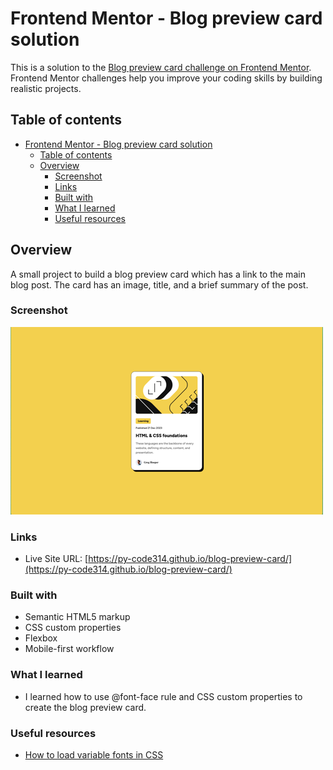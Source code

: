 # Frontend Mentor - Blog preview card solution

This is a solution to the [Blog preview card challenge on Frontend Mentor](https://www.frontendmentor.io/challenges/blog-preview-card-ckPaj01IcS). Frontend Mentor challenges help you improve your coding skills by building realistic projects. 


## Table of contents
- [Frontend Mentor - Blog preview card solution](#frontend-mentor---blog-preview-card-solution)
  - [Table of contents](#table-of-contents)
  - [Overview](#overview)
    - [Screenshot](#screenshot)
    - [Links](#links)
    - [Built with](#built-with)
    - [What I learned](#what-i-learned)
    - [Useful resources](#useful-resources)


## Overview
A small project to build a blog preview card which has a link to the main blog post. The card has an image, title, and a brief summary of the post.


### Screenshot
![](./assets/images/blog-preview-card.png)


### Links
- Live Site URL: [https://py-code314.github.io/blog-preview-card/](https://py-code314.github.io/blog-preview-card/)


### Built with
- Semantic HTML5 markup
- CSS custom properties
- Flexbox
- Mobile-first workflow


### What I learned
- I learned how to use @font-face rule and CSS custom properties to create the blog preview card.


### Useful resources
- [How to load variable fonts in CSS](https://web.dev/articles/variable-fonts)


